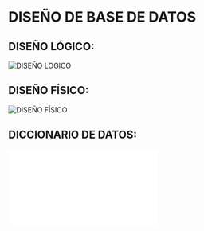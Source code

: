 # DISEÑO DE BASE DE DATOS

## DISEÑO LÓGICO:

![DISEÑO LOGICO](../Image/dl_ods6_team11.png)

## DISEÑO FÍSICO:

![DISEÑO FÍSICO](../Image/df_ods6_team11.png)

## DICCIONARIO DE DATOS:

![(Haz click aquí) Ver Diccionario de Datos del Diseño de Base de Datos Consultas_Carreras](../Resources/df_ods6_team11.pdf)
